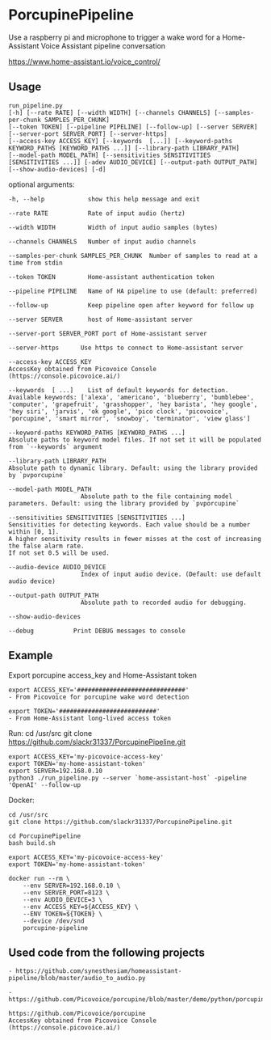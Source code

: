 # PorcupinePipeline

Use a raspberry pi and microphone to trigger a wake word
for a Home-Assistant Voice Assistant pipeline conversation

<https://www.home-assistant.io/voice_control/>

## Usage

    run_pipeline.py
    [-h] [--rate RATE] [--width WIDTH] [--channels CHANNELS] [--samples-per-chunk SAMPLES_PER_CHUNK]
    [--token TOKEN] [--pipeline PIPELINE] [--follow-up] [--server SERVER] [--server-port SERVER_PORT] [--server-https]
    [--access-key ACCESS_KEY] [--keywords  [...]] [--keyword-paths KEYWORD_PATHS [KEYWORD_PATHS ...]] [--library-path LIBRARY_PATH]
    [--model-path MODEL_PATH] [--sensitivities SENSITIVITIES [SENSITIVITIES ...]] [-adev AUDIO_DEVICE] [--output-path OUTPUT_PATH]
    [--show-audio-devices] [-d]

optional arguments:

    -h, --help            show this help message and exit

    --rate RATE           Rate of input audio (hertz)

    --width WIDTH         Width of input audio samples (bytes)

    --channels CHANNELS   Number of input audio channels

    --samples-per-chunk SAMPLES_PER_CHUNK  Number of samples to read at a time from stdin

    --token TOKEN         Home-assistant authentication token

    --pipeline PIPELINE   Name of HA pipeline to use (default: preferred)

    --follow-up           Keep pipeline open after keyword for follow up

    --server SERVER       host of Home-assistant server

    --server-port SERVER_PORT port of Home-assistant server

    --server-https      Use https to connect to Home-assistant server

    --access-key ACCESS_KEY
    AccessKey obtained from Picovoice Console (https://console.picovoice.ai/)

    --keywords  [ ...]    List of default keywords for detection. Available keywords: ['alexa', 'americano', 'blueberry', 'bumblebee', 'computer', 'grapefruit', 'grasshopper', 'hey barista', 'hey google', 'hey siri', 'jarvis', 'ok google', 'pico clock', 'picovoice', 'porcupine', 'smart mirror', 'snowboy', 'terminator', 'view glass']

    --keyword-paths KEYWORD_PATHS [KEYWORD_PATHS ...]
    Absolute paths to keyword model files. If not set it will be populated from `--keywords` argument
    
    --library-path LIBRARY_PATH
    Absolute path to dynamic library. Default: using the library provided by `pvporcupine`

    --model-path MODEL_PATH
                        Absolute path to the file containing model parameters. Default: using the library provided by `pvporcupine`

    --sensitivities SENSITIVITIES [SENSITIVITIES ...]
    Sensitivities for detecting keywords. Each value should be a number within [0, 1].
    A higher sensitivity results in fewer misses at the cost of increasing the false alarm rate.
    If not set 0.5 will be used.

    --audio-device AUDIO_DEVICE
                        Index of input audio device. (Default: use default audio device)

    --output-path OUTPUT_PATH
                        Absolute path to recorded audio for debugging.

    --show-audio-devices

    --debug           Print DEBUG messages to console

## Example

Export porcupine access_key and Home-Assistant token

    export ACCESS_KEY='##############################'
    - From Picovoice for porcupine wake word detection

    export TOKEN='###########################'
    - From Home-Assistant long-lived access token

Run:
    cd /usr/src
    git clone https://github.com/slackr31337/PorcupinePipeline.git

    export ACCESS_KEY='my-picovoice-access-key'
    export TOKEN='my-home-assistant-token'
    export SERVER=192.168.0.10
    python3 ./run_pipeline.py --server `home-assistant-host` -pipeline 'OpenAI' --follow-up

Docker:

    cd /usr/src
    git clone https://github.com/slackr31337/PorcupinePipeline.git

    cd PorcupinePipeline
    bash build.sh

    export ACCESS_KEY='my-picovoice-access-key'
    export TOKEN='my-home-assistant-token'

    docker run --rm \
        --env SERVER=192.168.0.10 \
        --env SERVER_PORT=8123 \
        --env AUDIO_DEVICE=3 \
        --env ACCESS_KEY=${ACCESS_KEY} \
        --ENV TOKEN=${TOKEN} \
        --device /dev/snd
        porcupine-pipeline

## Used code from the following projects

    - https://github.com/synesthesiam/homeassistant-pipeline/blob/master/audio_to_audio.py

    - https://github.com/Picovoice/porcupine/blob/master/demo/python/porcupine_demo_mic.py

    https://github.com/Picovoice/porcupine
    AccessKey obtained from Picovoice Console (https://console.picovoice.ai/)

